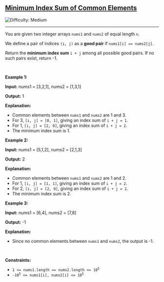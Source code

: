 <h2><a href="https://leetcode.com/problems/minimum-index-sum-of-common-elements">Minimum Index Sum of Common Elements</a></h2> <img src='https://img.shields.io/badge/Difficulty-Medium-orange' alt='Difficulty: Medium' /><hr><p>You are given two integer arrays <code>nums1</code> and <code>nums2</code> of equal length <code>n</code>.</p>

<p>We define a pair of indices <code>(i, j)</code> as a <strong>good pair</strong> if <code>nums1[i] == nums2[j]</code>.</p>

<p>Return the <strong>minimum index sum</strong> <code>i + j</code> among all possible good pairs. If no such pairs exist, return -1.</p>

<p>&nbsp;</p>
<p><strong class="example">Example 1:</strong></p>

<div class="example-block">
<p><strong>Input:</strong> <span class="example-io">nums1 = [3,2,1], nums2 = [1,3,1]</span></p>

<p><strong>Output:</strong> <span class="example-io">1</span></p>

<p><strong>Explanation:</strong></p>

<ul>
	<li>Common elements between <code>nums1</code> and <code>nums2</code> are 1 and 3.</li>
	<li>For 3, <code>[i, j] = [0, 1]</code>, giving an index sum of <code>i + j = 1</code>.</li>
	<li>For 1, <code>[i, j] = [2, 0]</code>, giving an index sum of <code>i + j = 2</code>.</li>
	<li>The minimum index sum is 1.</li>
</ul>
</div>

<p><strong class="example">Example 2:</strong></p>

<div class="example-block">
<p><strong>Input:</strong> <span class="example-io">nums1 = [5,1,2], nums2 = [2,1,3]</span></p>

<p><strong>Output:</strong> <span class="example-io">2</span></p>

<p><strong>Explanation:</strong></p>

<ul>
	<li>Common elements between <code>nums1</code> and <code>nums2</code> are 1 and 2.</li>
	<li>For 1, <code>[i, j] = [1, 1]</code>, giving an index sum of <code>i + j = 2</code>.</li>
	<li>For 2, <code>[i, j] = [2, 0]</code>, giving an index sum of <code>i + j = 2</code>.</li>
	<li>The minimum index sum is 2.</li>
</ul>
</div>

<p><strong class="example">Example 3:</strong></p>

<div class="example-block">
<p><strong>Input:</strong> <span class="example-io">nums1 = [6,4], nums2 = [7,8]</span></p>

<p><strong>Output:</strong> <span class="example-io">-1</span></p>

<p><strong>Explanation:</strong></p>

<ul>
	<li>Since no common elements between <code>nums1</code> and <code>nums2</code>, the output is -1.</li>
</ul>
</div>

<p>&nbsp;</p>
<p><strong>Constraints:</strong></p>

<ul>
	<li><code>1 &lt;= nums1.length == nums2.length &lt;= 10<sup>5</sup></code></li>
	<li><code>-10<sup>5</sup> &lt;= nums1[i], nums2[i] &lt;= 10<sup>5</sup></code></li>
</ul>
